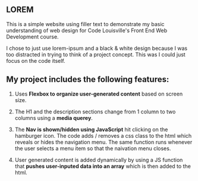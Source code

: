 ## LOREM

This is a simple website using filler text to demonstrate my basic understanding of web design for Code Louisville's Front End Web Development course.

I chose to just use lorem-ipsum and a black & white design because I was too distracted in trying to think of a project concept. This was I could just focus on the code itself.

## My project includes the following features:

1. Uses **Flexbox to organize user-generated content** based on screen size.

2. The H1 and the description sections change from 1 column to two columns using a **media querey**.

3. The **Nav is shown/hidden using JavaScript** hit clicking on the hamburger icon. The code adds / removes a css class to the html which reveals or hides the navigation menu. The same function runs whenever the user selects a menu item so that the naivation menu closes.

4. User generated content is added dynamically by using a JS function that **pushes user-inputed data into an array** which is then added to the html.
